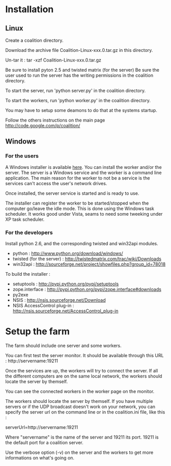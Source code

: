 # Installation #
## Linux ##

Create a coalition directory.

Download the archive file Coalition-Linux-xxx.0.tar.gz in this directory.

Un-tar it :
tar -xzf Coalition-Linux-xxx.0.tar.gz

Be sure to install pyton 2.5 and twisted matrix (for the server)
Be sure the user used to run the server has the writing permissions in the coalition directory.

To start the server, run 'python server.py' in the coalition directory.

To start the workers, run 'python worker.py' in the coalition directory.

You may have to setup some deamons to do that at the systems startup.

Follow the others instructions on the main page http://code.google.com/p/coalition/

## Windows ##

### For the users ###

A Windows installer is available [here](http://code.google.com/p/coalition/downloads/list). You can install the worker and/or the server. The server is a Windows service and the worker is a command line application. The main
reason for the worker to not be a service is the services can't access the user's network drives.

Once installed, the server service is started and is ready to use.

The installer can register the worker to be started/stopped when the computer go/leave the idle mode. This is done using the Windows task scheduler. It works good under Vista, seams to need some tweeking under XP task scheduler.

### For the developers ###

Install python 2.6, and the corresponding twisted and win32api modules.

  * python : http://www.python.org/download/windows/
  * twisted (for the server) : http://twistedmatrix.com/trac/wiki/Downloads
  * win32api : http://sourceforge.net/project/showfiles.php?group_id=78018

To build the installer :
  * setuptools : http://pypi.python.org/pypi/setuptools
  * zope.interface : http://pypi.python.org/pypi/zope.interface#downloads
  * py2exe
  * NSIS : http://nsis.sourceforge.net/Download
  * NSIS AccessControl plug-in : http://nsis.sourceforge.net/AccessControl_plug-in

# Setup the farm #

The farm should include one server and some workers.

You can first test the server monitor. It should be available through this URL :
http://servername:19211

Once the services are up, the workers will try to connect the server. If all the different computers are on the same local network, the workers should locate the server by themself.

You can see the connected workers in the worker page on the monitor.

The workers should locate the server by themself. If you have multiple servers or if the UDP broadcast doesn't work on your network, you can specify the server url on the command line or in the coalition.ini file, like this :

serverUrl=http://servername:19211

Where "servername" is the name of the server and 19211 its port. 19211 is the default port for a coalition server.

Use the verbose option (-v) on the server and the workers to get more informations on what's going on.